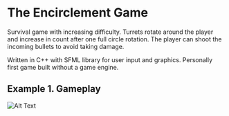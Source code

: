 # The Encirclement Game
Survival game with increasing difficulty. Turrets rotate around the player and increase in count after one full circle rotation. The player can shoot the incoming bullets to avoid taking damage.

Written in C++ with SFML library for user input and graphics. Personally first game built without a game engine.
## Example 1. Gameplay
![Alt Text](doc/gifs/encirclement_preview1.gif)
